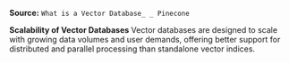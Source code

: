 **Source:** `What is a Vector Database_ _ Pinecone`

**Scalability of Vector Databases**
Vector databases are designed to scale with growing data volumes and user demands, offering better support for distributed and parallel processing than standalone vector indices.
